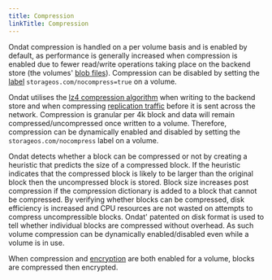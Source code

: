 ```yaml
---
title: Compression
linkTitle: Compression
---
```


Ondat compression is handled on a per volume basis and is enabled by
default, as performance is generally increased when compression is enabled due
to fewer read/write operations taking place on the backend store (the volumes'
[blob files](/docs/concepts/volumes#blob-files)). Compression can be disabled
by setting the [label](/docs/reference/labels) `storageos.com/nocompress=true`
on a volume.

Ondat utilises the [lz4 compression algorithm](https://lz4.github.io/lz4/)
when writing to the backend store and when compressing [replication
traffic](/docs/concepts/replication) before it is sent across the network.
Compression is granular per 4k block and data will remain
compressed/uncompressed once written to a volume. Therefore, compression can be
dynamically enabled and disabled by setting the `storageos.com/nocompress`
label on a volume.

Ondat detects whether a block can be compressed or not by creating a
heuristic that predicts the size of a compressed block. If the heuristic
indicates that the compressed block is likely to be larger than the
original block then the uncompressed block is stored. Block size increases post
compression if the compression dictionary is added to a block that cannot be
compressed. By verifying whether blocks can be compressed, disk efficiency is
increased and CPU resources are not wasted on attempts to compress
uncompressible blocks. Ondat' patented on disk format is used to tell
whether individual blocks are compressed without overhead. As such volume
compression can be dynamically enabled/disabled even while a volume is in use.

When compression and [encryption](/docs/concepts/encryption) are both enabled
for a volume, blocks are compressed then encrypted.


